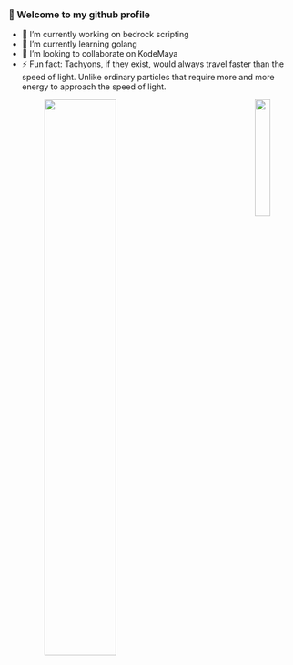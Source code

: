 ### 👋 Welcome to my github profile
- 🔭 I’m currently working on bedrock scripting
- 🌱 I’m currently learning golang
- 👯 I’m looking to collaborate on KodeMaya
- ⚡ Fun fact: Tachyons, if they exist, would always travel faster than the speed of light. Unlike ordinary particles that require more and more energy to approach the speed of light. 

<p align="center">
  <img style="float: left;" src="https://github-readme-stats.vercel.app/api?username=mrhrtz&hide=issues&show_icons=true&theme=vision-friendly-dark&include_all_commits=true&custom_title=Github+Stats" width="50%">
  <img style="float: right;" src="https://github-readme-stats.vercel.app/api/top-langs/?username=mrhrtz&langs_count=12&layout=compact&theme=vision-friendly-dark" width="22.9%">
</p>
